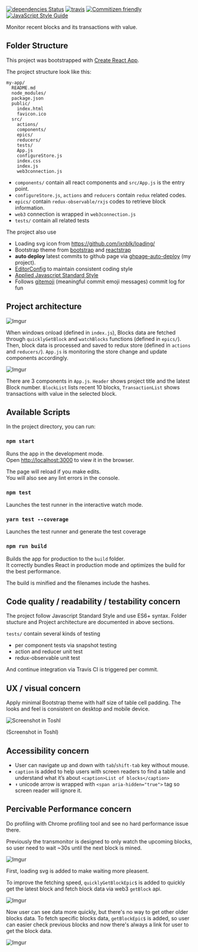 [![dependencies Status](https://david-dm.org/gasolin/transmonitor/status.svg)](https://david-dm.org/gasolin/transmonitor) [![travis](https://travis-ci.org/gasolin/transmonitor.svg?branch=master)](https://travis-ci.org/gasolin/transmonitor) [![Commitizen friendly](https://img.shields.io/badge/commitizen-friendly-brightgreen.svg)](http://commitizen.github.io/cz-cli/)
[![JavaScript Style Guide](https://img.shields.io/badge/code_style-standard-brightgreen.svg)](https://standardjs.com)

Monitor recent blocks and its transactions with value.

## Folder Structure

This project was bootstrapped with [Create React App](https://github.com/facebookincubator/create-react-app).

The project structure look like this:

```
my-app/
  README.md
  node_modules/
  package.json
  public/
    index.html
    favicon.ico
  src/
    actions/
    components/
    epics/
    reducers/
    tests/
    App.js
    configureStore.js
    index.css
    index.js
    web3connection.js
```

* `components/` contain all react components and `src/App.js` is the entry point.
* `configureStore.js`, `actions` and `reducers` contain `redux` related codes.
* `epics/` contain `redux-observable/rxjs` codes to retrieve block information.
* `web3` connection is wrapped in `web3connection.js`
* `tests/` contain all related tests

The project also use

* Loading svg icon from https://github.com/jxnblk/loading/
* Bootstrap theme from [bootstrap](http://getbootstrap.com) and [reactstrap](https://reactstrap.github.io)
* **auto deploy** latest commits to github page via [ghpage-auto-deploy](https://github.com/gasolin/ghpage-auto-deploy) (my project).
* [EditorConfig](http://editorconfig.org/) to maintain consistent coding style
* [Applied Javascript Standard Style](https://standardjs.com)
* Follows [gitemoji](https://gitmoji.carloscuesta.me/) (meaningful commit emoji messages) commit log  for fun

## Project architecture

![Imgur](https://i.imgur.com/JXihfw2.png)

When windows onload (defined in `index.js`), Blocks data are fetched through `quicklyGetBlock` and `watchBlocks` functions (defined in `epics/`). Then, block data is processed and saved to redux store  (defined in `actions` and `reducers/`). `App.js` is monitoring the store change and update components accordingly.

![Imgur](https://i.imgur.com/yR7O0CE.png)

There are 3 components in `App.js`. `Header` shows project title and the latest Block number. `BlockList` lists recent 10 blocks, `TransactionList` shows transactions with value in the selected block.

## Available Scripts

In the project directory, you can run:

### `npm start`

Runs the app in the development mode.<br>
Open [http://localhost:3000](http://localhost:3000) to view it in the browser.

The page will reload if you make edits.<br>
You will also see any lint errors in the console.

### `npm test`

Launches the test runner in the interactive watch mode.<br>

### `yarn test --coverage`

Launches the test runner and generate the test coverage

### `npm run build`

Builds the app for production to the `build` folder.<br>
It correctly bundles React in production mode and optimizes the build for the best performance.

The build is minified and the filenames include the hashes.<br>

## Code quality / readability / testability concern

The project follow Javascript Standard Style and use ES6+ syntax. Folder stucture and Project architecture are documented in above sections.

`tests/` contain several kinds of testing
  - per component tests via snapshot testing
  - action and reducer unit test
  - redux-observable unit test

And continue integration via Travis CI is triggered per commit.

## UX / visual concern

Apply minimal Bootstrap theme with half size of table cell padding. The looks and feel is consistent on desktop and mobile device.

![Screenshot in Toshl](https://i.imgur.com/rX6PG73m.jpg)

(Screenshot in Toshl)

## Accessibility concern

* User can navigate up and down with `tab`/`shift-tab` key without mouse.
* `caption` is added to help users with screen readers to find a table and understand what it’s about ```<caption>List of blocks</caption>```
* `⬆` unicode arrow is wrapped with `<span aria-hidden="true">` tag so screen reader will ignore it.

## Percivable Performance concern

Do profiling with Chrome profiling tool and see no hard performance issue there.

Previously the transmonitor is designed to only watch the upcoming blocks, so user need to wait ~30s until the next block is mined.

![Imgur](https://i.imgur.com/UEhDU3V.gif)

First, loading svg is added to make waiting more pleasent.

To improve the fetching speed, `quicklyGetBlockEpic$` is added to quickly get the latest block and fetch block data via web3 `getBlock` api.

![Imgur](https://i.imgur.com/71qZjCh.gif)

Now user can see data more quickly, but there's no way to get other older blocks data.
To fetch specific blocks data, `getBlockEpic$` is added, so user can easier check previous blocks and now there's always a link for user to get the block data.

![Imgur](https://i.imgur.com/3OaIZt3.gif)
